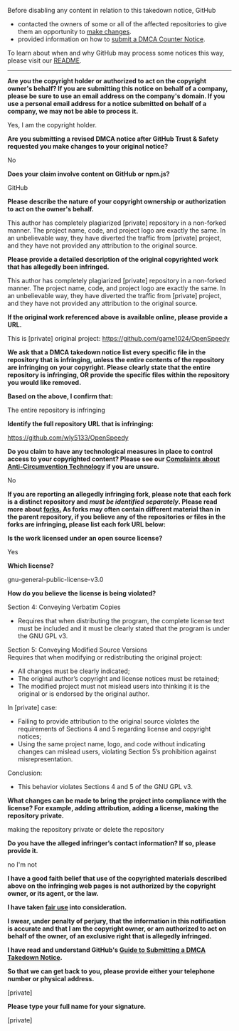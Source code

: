 Before disabling any content in relation to this takedown notice, GitHub
- contacted the owners of some or all of the affected repositories to give them an opportunity to [make changes](https://docs.github.com/en/github/site-policy/dmca-takedown-policy#a-how-does-this-actually-work).
- provided information on how to [submit a DMCA Counter Notice](https://docs.github.com/en/articles/guide-to-submitting-a-dmca-counter-notice).

To learn about when and why GitHub may process some notices this way, please visit our [README](https://github.com/github/dmca/blob/master/README.md#anatomy-of-a-takedown-notice).

---

**Are you the copyright holder or authorized to act on the copyright owner's behalf? If you are submitting this notice on behalf of a company, please be sure to use an email address on the company's domain. If you use a personal email address for a notice submitted on behalf of a company, we may not be able to process it.**

Yes, I am the copyright holder.

**Are you submitting a revised DMCA notice after GitHub Trust & Safety requested you make changes to your original notice?**

No

**Does your claim involve content on GitHub or npm.js?**

GitHub

**Please describe the nature of your copyright ownership or authorization to act on the owner's behalf.**

This author has completely plagiarized [private] repository in a non-forked manner. The project name, code, and project logo are exactly the same. In an unbelievable way, they have diverted the traffic from [private] project, and they have not provided any attribution to the original source.

**Please provide a detailed description of the original copyrighted work that has allegedly been infringed.**

This author has completely plagiarized [private] repository in a non-forked manner. The project name, code, and project logo are exactly the same. In an unbelievable way, they have diverted the traffic from [private] project, and they have not provided any attribution to the original source.

**If the original work referenced above is available online, please provide a URL.**

This is [private] original project: https://github.com/game1024/OpenSpeedy

**We ask that a DMCA takedown notice list every specific file in the repository that is infringing, unless the entire contents of the repository are infringing on your copyright. Please clearly state that the entire repository is infringing, OR provide the specific files within the repository you would like removed.**

**Based on the above, I confirm that:**

The entire repository is infringing

**Identify the full repository URL that is infringing:**

https://github.com/wly5133/OpenSpeedy

**Do you claim to have any technological measures in place to control access to your copyrighted content? Please see our <a href="https://docs.github.com/articles/guide-to-submitting-a-dmca-takedown-notice#complaints-about-anti-circumvention-technology">Complaints about Anti-Circumvention Technology</a> if you are unsure.**

No

**If you are reporting an allegedly infringing fork, please note that each fork is a distinct repository and <i>must be identified separately</i>. Please read more about <a href="https://docs.github.com/articles/dmca-takedown-policy#b-what-about-forks-or-whats-a-fork">forks.</a> As forks may often contain different material than in the parent repository, if you believe any of the repositories or files in the forks are infringing, please list each fork URL below:**

**Is the work licensed under an open source license?**

Yes

**Which license?**

gnu-general-public-license-v3.0

**How do you believe the license is being violated?**

Section 4: Conveying Verbatim Copies  
- Requires that when distributing the program, the complete license text must be included and it must be clearly stated that the program is under the GNU GPL v3.

Section 5: Conveying Modified Source Versions  
Requires that when modifying or redistributing the original project:

- All changes must be clearly indicated;  
- The original author’s copyright and license notices must be retained;  
- The modified project must not mislead users into thinking it is the original or is endorsed by the original author.

In [private] case:  
- Failing to provide attribution to the original source violates the requirements of Sections 4 and 5 regarding license and copyright notices;  
- Using the same project name, logo, and code without indicating changes can mislead users, violating Section 5’s prohibition against misrepresentation.

Conclusion:  
- This behavior violates Sections 4 and 5 of the GNU GPL v3.

**What changes can be made to bring the project into compliance with the license? For example, adding attribution, adding a license, making the repository private.**

making the repository private or delete the repository

**Do you have the alleged infringer’s contact information? If so, please provide it.**

no I'm not

**I have a good faith belief that use of the copyrighted materials described above on the infringing web pages is not authorized by the copyright owner, or its agent, or the law.**

**I have taken <a href="https://www.lumendatabase.org/topics/22">fair use</a> into consideration.**

**I swear, under penalty of perjury, that the information in this notification is accurate and that I am the copyright owner, or am authorized to act on behalf of the owner, of an exclusive right that is allegedly infringed.**

**I have read and understand GitHub's <a href="https://docs.github.com/articles/guide-to-submitting-a-dmca-takedown-notice/">Guide to Submitting a DMCA Takedown Notice</a>.**

**So that we can get back to you, please provide either your telephone number or physical address.**

[private]

**Please type your full name for your signature.**

[private]
